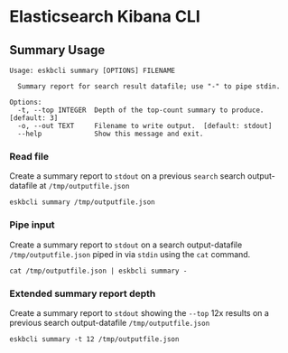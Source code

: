 # Elasticsearch Kibana CLI

## Summary Usage
```shell
Usage: eskbcli summary [OPTIONS] FILENAME

  Summary report for search result datafile; use "-" to pipe stdin.

Options:
  -t, --top INTEGER  Depth of the top-count summary to produce.  [default: 3]
  -o, --out TEXT     Filename to write output.  [default: stdout]
  --help             Show this message and exit.
```

### Read file
Create a summary report to `stdout` on a previous `search` search output-datafile at 
`/tmp/outputfile.json`
```shell
eskbcli summary /tmp/outputfile.json
```

### Pipe input
Create a summary report to `stdout` on a search output-datafile `/tmp/outputfile.json` 
piped in via `stdin` using the `cat` command.
```shell
cat /tmp/outputfile.json | eskbcli summary - 
```

### Extended summary report depth
Create a summary report to `stdout` showing the `--top` 12x results on a previous 
search output-datafile `/tmp/outputfile.json`
```shell
eskbcli summary -t 12 /tmp/outputfile.json
```
